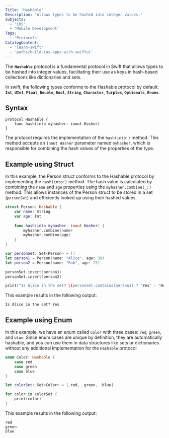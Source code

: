 ```yaml
---
Title: 'Hashable'
Description: 'Allows types to be hashed into integer values.'
Subjects:
  - 'iOS'
  - 'Mobile Development'
Tags:
  - 'Protocols'
CatalogContent:
  - 'learn-swift'
  - 'paths/build-ios-apps-with-swiftui'
---
```


The **`Hashable`** protocol is a fundamental protocol in Swift that allows types to be hashed into integer values, facilitating their use as keys in hash-based collections like dictionaries and sets.

In swift, the following types conforms to the Hashable protocol by default: 
**`Int`**, **`UInt`**, **`Float`**, **`Double`**, **`Bool`**, **`String`**, **`Character`**, **`Turples`**, **`Optionals`**, **`Enums`**.

## Syntax

```pseudo
protocol Hashable {
    func hash(into myhasher: inout Hasher)
}
```

The protocol requires the implementation of the `hash(into:)` method. This method accepts an `inout Hasher` parameter named `myhasher`, which is responsible for combining the hash values of the properties of the type.

## Example using Struct

In this example, the Person struct conforms to the Hashable protocol by implementing the `hash(into:)` method. The hash value is calculated by combining the `name` and `age` properties using the `myhasher.combine(_:)` method. This allows instances of the Person struct to be stored in a set (`personSet`) and efficiently looked up using their hashed values.

```swift
struct Person: Hashable {
    var name: String
    var age: Int
    
    func hash(into myhasher: inout Hasher) {
        myhasher.combine(name)
        myhasher.combine(age)
    }
}

var personSet: Set<Person> = []
let person1 = Person(name: "Alice", age: 30)
let person2 = Person(name: "Bob", age: 25)

personSet.insert(person1)
personSet.insert(person2)

print("Is Alice in the set? \(personSet.contains(person1) ? "Yes" : "No")")
```

This example results in the following output:

```shell
Is Alice in the set? Yes
```

## Example using Enum

In this example, we have an enum called `Color` with three cases: `red`, `green`, and `blue`. Since enum cases are unique by definition, they are automatically hashable, and you can use them in data structures like sets or dictionaries without any additional implementation for the `Hashable` protocol

```swift
enum Color: Hashable {
    case red
    case green
    case blue
}

let colorSet: Set<Color> = [.red, .green, .blue]

for color in colorSet {
    print(color)
}
```

This example results in the following output:

```shell
red
green
blue
```
